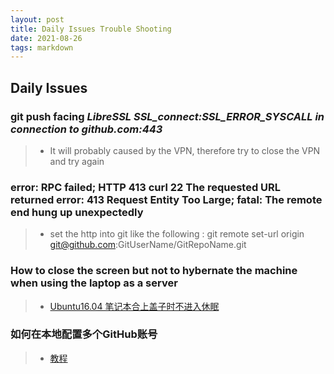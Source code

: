 ```yaml
---
layout: post
title: Daily Issues Trouble Shooting
date: 2021-08-26 
tags: markdown    
---
```


## Daily Issues
### git push facing *LibreSSL SSL_connect:SSL_ERROR_SYSCALL in connection to github.com:443*
>* It will probably caused by the VPN, therefore try to close the VPN and try again

### error: RPC failed; HTTP 413 curl 22 The requested URL returned error: 413 Request Entity Too Large; fatal: The remote end hung up unexpectedly
>* set the http into git like the following : git remote set-url origin git@github.com:GitUserName/GitRepoName.git

### How to close the screen but not to hybernate the machine when using the laptop as a server
>* [Ubuntu16.04 笔记本合上盖子时不进入休眠](https://blog.csdn.net/ezhchai/article/details/80548130)

### 如何在本地配置多个GitHub账号
>* [教程](https://www.jianshu.com/p/b15f2b5d87c6)